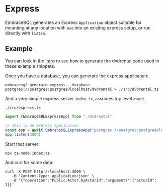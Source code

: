 # Express

EmbraceSQL generates an Express `Application` object suitable for mounting
at any location with `use` into an existing express setup, or run directly
with `listen`.

## Example

You can look in the [intro](./index.md) to see how to generate the dvdrental code
used in these example snippets.

Once you have a database, you can generate the express application:

```shell
embracesql generate express --database postgres://postgres:postgres@localhost/dvdrental > ./src/dvdrental.ts
```

And a very simple express server `index.ts`, assumes top level `await`.

`./src/express.ts`

```typescript
import {EmbraceSQLExpressApp} from "./dvdrental"

// this is an express application
const app = await EmbraceSQLExpressApp("postgres://postgres:postgres@localhost/dvdrental");
app.listen(3000)
```

Start that server:

```shell
npx ts-node index.ts
```

And curl for some data:

```shell
curl -X POST http://localhost:3000 \
   -H 'Content-Type: application/json' \
   -d '{"operation":"Public.Actor.byActorId","arguments":{"actorId": 1}}'
```
